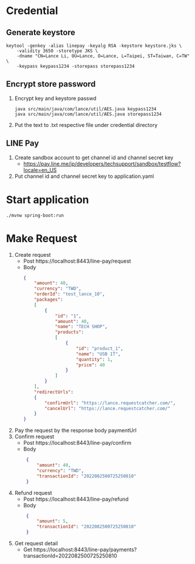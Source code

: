 # Credential

## Generate keystore

```shell
keytool -genkey -alias linepay -keyalg RSA -keystore keystore.jks \
    -validity 3650 -storetype JKS \
    -dname "CN=Lance Li, OU=Lance, O=Lance, L=Taipei, ST=Taiwan, C=TW" \
    -keypass keypass1234 -storepass storepass1234
```

## Encrypt store password

1. Encrypt key and keystore passwd
    ```shell
    java src/main/java/com/lance/util/AES.java keypass1234
    java src/main/java/com/lance/util/AES.java storepass1234
    ```
2. Put the text to .txt respective file under credential directory

## LINE Pay

1. Create sandbox account to get channel id and channel secret key
    - https://pay.line.me/jp/developers/techsupport/sandbox/testflow?locale=en_US
2. Put channel id and channel secret key to application.yaml

# Start application

```shell
./mvnw spring-boot:run
```

# Make Request

1. Create request
    - Post https://localhost:8443/line-pay/request
    - Body
        ```json
        {
            "amount": 40,
            "currency": "TWD",
            "orderId": "test_lance_10",
            "packages":
            [
                {
                    "id": "1",
                    "amount": 40,
                    "name": "TECH SHOP",
                    "products":
                    [
                        {
                            "id": "product_1",
                            "name": "USB 1T",
                            "quantity": 1,
                            "price": 40
                        }
                    ]
                }
            ],
            "redirectUrls":
            {
                "confirmUrl": "https://lance.requestcatcher.com/",
                "cancelUrl": "https://lance.requestcatcher.com/"
            }
        }
        ```
2. Pay the request by the response body paymentUrl
3. Confirm request
    - Post https://localhost:8443/line-pay/confirm
    - Body
        ```json
         {
             "amount": 40,
             "currency": "TWD",
             "transactionId": "2022082500725250810"
         }
        ```
4. Refund request
    - Post https://localhost:8443/line-pay/refund
    - Body
        ```json
         {
             "amount": 5,
             "transactionId": "2022082500725250810"
         }
        ```
5. Get request detail
    - Get https://localhost:8443/line-pay/payments?transactionId=2022082500725250810
